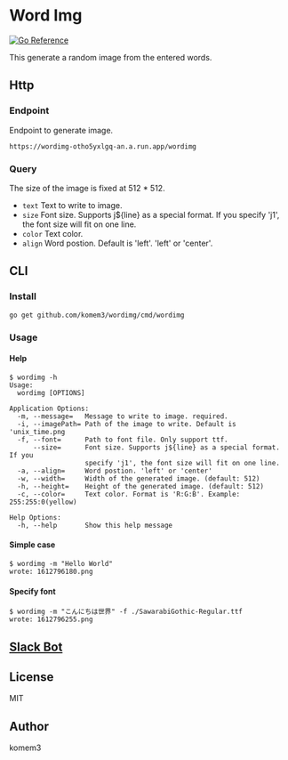 # Word Img

[![Go Reference](https://pkg.go.dev/badge/github.com/komem3/wordimg.svg)](https://pkg.go.dev/github.com/komem3/wordimg)

This generate a random image from the entered words.

## Http

### Endpoint

Endpoint to generate image.

`https://wordimg-otho5yxlgq-an.a.run.app/wordimg`

### Query

The size of the image is fixed at 512 \* 512.

- `text` Text to write to image.
- `size` Font size. Supports j\${line} as a special format. If you specify 'j1', the font size will fit on one line.
- `color` Text color.
- `align` Word postion. Default is 'left'. 'left' or 'center'.

## CLI

### Install

```shell
go get github.com/komem3/wordimg/cmd/wordimg
```

### Usage

#### Help

```shell
$ wordimg -h
Usage:
  wordimg [OPTIONS]

Application Options:
  -m, --message=   Message to write to image. required.
  -i, --imagePath= Path of the image to write. Default is 'unix_time.png
  -f, --font=      Path to font file. Only support ttf.
      --size=      Font size. Supports j${line} as a special format. If you
                   specify 'j1', the font size will fit on one line.
  -a, --align=     Word postion. 'left' or 'center'
  -w, --width=     Width of the generated image. (default: 512)
  -h, --height=    Height of the generated image. (default: 512)
  -c, --color=     Text color. Format is 'R:G:B'. Example: 255:255:0(yellow)

Help Options:
  -h, --help       Show this help message
```

#### Simple case

```shell
$ wordimg -m "Hello World"
wrote: 1612796180.png
```

#### Specify font

```shell
$ wordimg -m "こんにちは世界" -f ./SawarabiGothic-Regular.ttf
wrote: 1612796255.png
```

## [Slack Bot](./slackbot)

## License

MIT

## Author

komem3
